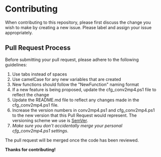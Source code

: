 # Contributing

When contributing to this repository, please first discuss the change you wish to make by creating a new issue. Please label and assign your issue appropriately.

## Pull Request Process

Before submitting your pull request, please adhere to the following guidelines:

1. Use tabs instead of spaces
2. Use camelCase for any new variables that are created
3. New functions should follow the "NewFunction" naming format
4. If a new feature is being proposed, update the cfg_conv2mp4.ps1 file to reflect the change
5. Update the README.md file to reflect any changes made in the cfg_conv2mp4.ps1 file.
6. Increase the version numbers in conv2mp4.ps1 and cfg_conv2mp4.ps1 to the new version that this Pull Request would represent. The versioning scheme we use is [SemVer](http://semver.org/).
7. <i>Make sure you don't accidentally merge your personal cfg_conv2mp4.ps1 settings</i>. 

The pull request will be merged once the code has been reviewed.

<b>Thanks for contributing!</b>
